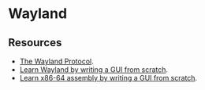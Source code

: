 # Wayland

## Resources

- [The Wayland Protocol](https://wayland.freedesktop.org/docs/html/).
- [Learn Wayland by writing a GUI from scratch](https://gaultier.github.io/blog/wayland_from_scratch.html#what-do-we-need).
- [Learn x86-64 assembly by writing a GUI from scratch](https://gaultier.github.io/blog/x11_x64.html#mapping-the-window).

